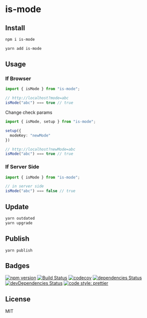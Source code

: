 # is-mode

## Install

```sh
npm i is-mode
```

```sh
yarn add is-mode
```

## Usage

### If Browser

```ts
import { isMode } from "is-mode";

// http://localhost?mode=abc
isMode("abc") === true // true
```

Change check params

```ts
import { isMode, setup } from "is-mode";

setup({
  modeKey: "newMode"
})

// http://localhost?newMode=abc
isMode("abc") === true // true
```

### If Server Side

```ts
import { isMode } from "is-mode";

// in server side
isMode("abc") === false // true
```

## Update

```sh
yarn outdated
yarn upgrade
```

## Publish

```
yarn publish
```

## Badges

[![npm version](https://badgen.net/npm/v/is-mode)](https://npm.im/is-mode)
[![Build Status](https://travis-ci.com/is-mode.svg?branch=master)](https://travis-ci.com/is-mode)
[![codecov](https://codecov.io/gh/is-mode/branch/master/graph/badge.svg)](https://codecov.io/gh/is-mode)
[![dependencies Status](https://david-dm.org/is-mode/status.svg)](https://david-dm.org/is-mode)
[![devDependencies Status](https://david-dm.org/is-mode/dev-status.svg)](https://david-dm.org/is-mode?type=dev)
[![code style: prettier](https://img.shields.io/badge/code_style-prettier-ff69b4.svg?style=flat-square)](https://github.com/prettier/prettier)

## License

MIT

